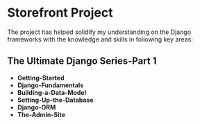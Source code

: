 # Storefront Project
The project has helped solidify my understanding on the Django frameworks with the knowledge and skills in following key areas:
## The Ultimate Django Series-Part 1
 - **Getting-Started**
 - **Django-Fundamentals**
 - **Building-a-Data-Model**
 - **Setting-Up-the-Database**
 - **Django-ORM**
 - **The-Admin-Site**
